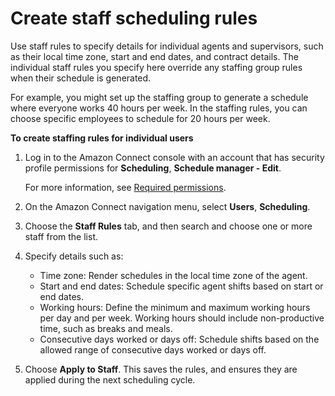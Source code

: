 # Create staff scheduling rules<a name="scheduling-create-staff-rules"></a>

Use staff rules to specify details for individual agents and supervisors, such as their local time zone, start and end dates, and contract details\. The individual staff rules you specify here override any staffing group rules when their schedule is generated\.

For example, you might set up the staffing group to generate a schedule where everyone works 40 hours per week\. In the staffing rules, you can choose specific employees to schedule for 20 hours per week\.

**To create staffing rules for individual users**

1. Log in to the Amazon Connect console with an account that has security profile permissions for **Scheduling**, **Schedule manager \- Edit**\. 

   For more information, see [Required permissions](required-optimization-permissions.md)\. 

1. On the Amazon Connect navigation menu, select **Users**, **Scheduling**\.

1. Choose the **Staff Rules** tab, and then search and choose one or more staff from the list\. 

1. Specify details such as:
   + Time zone: Render schedules in the local time zone of the agent\.
   + Start and end dates: Schedule specific agent shifts based on start or end dates\.
   + Working hours: Define the minimum and maximum working hours per day and per week\. Working hours should include non\-productive time, such as breaks and meals\.
   + Consecutive days worked or days off: Schedule shifts based on the allowed range of consecutive days worked or days off\. 

1. Choose **Apply to Staff**\. This saves the rules, and ensures they are applied during the next scheduling cycle\. 